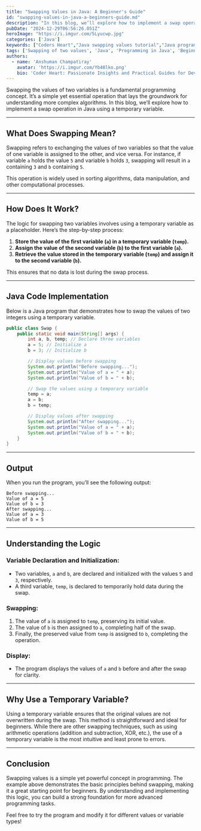 ```yaml
---
title: "Swapping Values in Java: A Beginner's Guide"
id: "swapping-values-in-java-a-beginners-guide.md"
description: "In this blog, we’ll explore how to implement a swap operation in Java using a temporary variable."
pubDate: "2024-12-29T06:56:26.051Z"
heroImage: "https://i.imgur.com/5Lyucwp.jpg"
categories: ['Java']
keywords: ["Coders Heart","Java swapping values tutorial","Java programming basics","Java variable swapping example","Swapping two numbers in Java","Java beginner tutorials","Temporary variable swap logic","Java simple coding exercises","Understanding swap logic in Java","Variable declaration in Java","Java programming concepts","Swap variables with temp in Java","Java for beginners guide","Java integer swapping example","Programming logic in Java","Coding fundamentals in Java"]
tags: ['Swapping of two values', 'Java', 'Programming in Java', 'Beginners Guide']
authors:
  - name: 'Anshuman Champatiray'
    avatar: 'https://i.imgur.com/Yb48lko.png'
    bio: 'Coder Heart: Passionate Insights and Practical Guides for Developers'
---
```


Swapping the values of two variables is a fundamental programming concept. It’s a simple yet essential operation that lays the groundwork for understanding more complex algorithms. In this blog, we’ll explore how to implement a swap operation in Java using a temporary variable. 

---

## What Does Swapping Mean?

Swapping refers to exchanging the values of two variables so that the value of one variable is assigned to the other, and vice versa. For instance, if variable `a` holds the value `5` and variable `b` holds `3`, swapping will result in `a` containing `3` and `b` containing `5`.

This operation is widely used in sorting algorithms, data manipulation, and other computational processes.

---

## How Does It Work?

The logic for swapping two variables involves using a temporary variable as a placeholder. Here’s the step-by-step process:

1. **Store the value of the first variable (`a`) in a temporary variable (`temp`).**
2. **Assign the value of the second variable (`b`) to the first variable (`a`).**
3. **Retrieve the value stored in the temporary variable (`temp`) and assign it to the second variable (`b`).**

This ensures that no data is lost during the swap process.

---

## Java Code Implementation

Below is a Java program that demonstrates how to swap the values of two integers using a temporary variable.

```java
public class Swap {
    public static void main(String[] args) {
        int a, b, temp; // Declare three variables
        a = 5; // Initialize a
        b = 3; // Initialize b

        // Display values before swapping
        System.out.println("Before swapping...");
        System.out.println("Value of a = " + a);
        System.out.println("Value of b = " + b);

        // Swap the values using a temporary variable
        temp = a;
        a = b;
        b = temp;

        // Display values after swapping
        System.out.println("After swapping...");
        System.out.println("Value of a = " + a);
        System.out.println("Value of b = " + b);
    }
}
```
---
## Output

When you run the program, you’ll see the following output:

```plaintext
Before swapping...
Value of a = 5
Value of b = 3
After swapping...
Value of a = 3
Value of b = 5
```
---

## Understanding the Logic

### Variable Declaration and Initialization:
- Two variables, `a` and `b`, are declared and initialized with the values `5` and `3`, respectively.
- A third variable, `temp`, is declared to temporarily hold data during the swap.

### Swapping:
1. The value of `a` is assigned to `temp`, preserving its initial value.
2. The value of `b` is then assigned to `a`, completing half of the swap.
3. Finally, the preserved value from `temp` is assigned to `b`, completing the operation.

### Display:
- The program displays the values of `a` and `b` before and after the swap for clarity.

---

## Why Use a Temporary Variable?

Using a temporary variable ensures that the original values are not overwritten during the swap. This method is straightforward and ideal for beginners. While there are other swapping techniques, such as using arithmetic operations (addition and subtraction, XOR, etc.), the use of a temporary variable is the most intuitive and least prone to errors.

---

## Conclusion

Swapping values is a simple yet powerful concept in programming. The example above demonstrates the basic principles behind swapping, making it a great starting point for beginners. By understanding and implementing this logic, you can build a strong foundation for more advanced programming tasks.

Feel free to try the program and modify it for different values or variable types!

